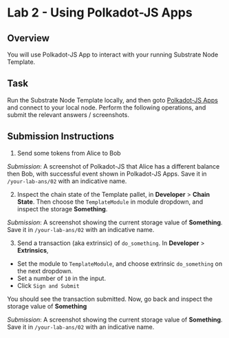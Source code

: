 # Lab 2 - Using Polkadot-JS Apps

## Overview

You will use Polkadot-JS App to interact with your running Substrate Node Template.

## Task

Run the Substrate Node Template locally, and then goto [Polkadot-JS Apps](https://polkadot.js.org/apps) and connect to your local node. Perform the following operations, and submit the relevant answers / screenshots.

## Submission Instructions

1. Send some tokens from Alice to Bob

  _Submission_: A screenshot of Polkadot-JS that Alice has a different balance then Bob, with successful event shown in Polkadot-JS Apps. Save it in `/your-lab-ans/02` with an indicative name.

2. Inspect the chain state of the Template pallet, in **Developer** > **Chain State**. Then choose the `TemplateModule` in module dropdown, and inspect the storage **Something**.

  _Submission_: A screenshot showing the current storage value of **Something**. Save it in `/your-lab-ans/02` with an indicative name.

3. Send a transaction (aka extrinsic) of `do_something`. In **Developer** > **Extrinsics**,

  - Set the module to `TemplateModule`, and choose extrinsic `do_something` on the next dropdown.
  - Set a number of `10` in the input.
  - Click `Sign and Submit`

  You should see the transaction submitted. Now, go back and inspect the storage value of **Something**

  _Submission_: A screenshot showing the current storage value of **Something**. Save it in `/your-lab-ans/02` with an indicative name.
